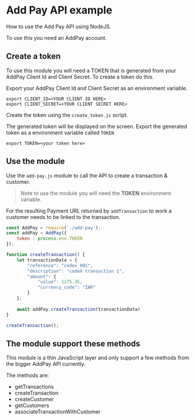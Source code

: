 # Add Pay API example

How to use the Add Pay API using NodeJS.

To use this you need an AddPay account.

## Create a token

To use this module you will need a TOKEN that is generated from your AddPay Client Id and Client Secret. To create a token do this.

Export your AddPay Client Id and Client Secret as an environment variable.

```
export CLIENT_ID=<YOUR CLIENT ID HERE>
export CLIENT_SECRET=<YOUR CLIENT SECRET HERE>
```

Create the token using the `create_token.js` script.

The generated token will be displayed on the screen. Export the generated token as a environment variable called `TOKEN`

```
export TOKEN=<your token here>
```

## Use the module

Use the `add-pay.js` module to call the API to create a transaction & customer.

> Note to use the module you will need the **TOKEN** environment variable. 

For the resulting Payment URL returned by `addTransaction` to work a customer needs to be linked to the transaction.

```javascript
const AddPay = require('./add-pay');
const addPay = AddPay({
    token : process.env.TOKEN
});

function createTransaction() {
    let transactionData = {
        "reference": "codex_001",
        "description": "codeX transaction 1",
        "amount": {
            "value": 1275.35,
            "currency_code": "ZAR"
        }
    };
    
    await addPay.createTransaction(transactionData)
}

createTransaction();

```

## The module support these methods

This module is a thin JavaScript layer and only support a few methods from the bigger AddPay API currently.

The methods are:

* getTransactions
* createTransaction
* createCustomer
* getCustomers
* associateTransactionWithCustomer
